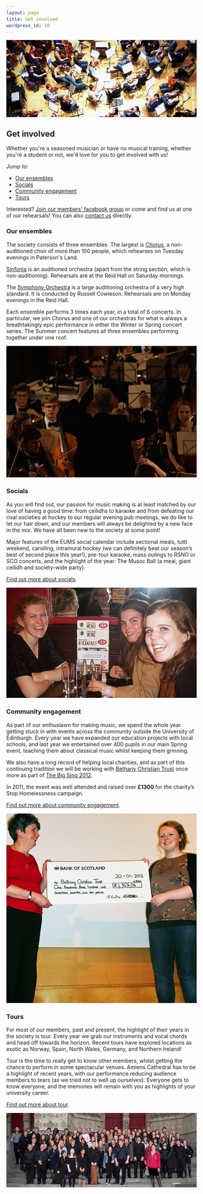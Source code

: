 ```yaml
---
layout: page
title: Get involved
wordpress_id: 10
---
```


![EUMS members, hard at work in rehearsal](/assets/img/rehearsal.jpg)

## Get involved

Whether you're a seasoned musician or have no musical training, whether you're a student or not, we'd love for you to get involved with us!

*Jump to:*

* [Our ensembles](#our-ensembles)
* [Socials](#socs)
* [Community engagement](#community-engagement)
* [Tours](#tours)

Interested? [Join our members' facebook group](http://www.facebook.com/groups/ed.music.society/) or come and find us at one of our rehearsals! You can also [contact us](/contact-us/) directly.

### Our ensembles

The society consists of three ensembles. The largest is [Chorus](/chorus/), a non-auditioned choir of more than 100 people, which rehearses on Tuesday evenings in Paterson's Land.

[Sinfonia](/sinfonia/) is an auditioned orchestra (apart from the string section, which is non-auditioning). Rehearsals are at the Reid Hall on Saturday mornings.

The [Symphony Orchestra](/symphony-orchestra/) is a large auditioning orchestra of a very high standard. It is conducted by Russell Cowieson. Rehearsals are on Monday evenings in the Reid Hall.

Each ensemble performs 3 times each year, in a total of 6 concerts. In particular, we join Chorus and one of our orchestras for what is always a breathtakingly epic performance in either the Winter or Spring concert series.  The Summer concert features all three ensembles performing together under one roof.

![Russell Cowieson guides EUMS Symphony Orchestra](/assets/img/concerts/russell-conducting-at-greyfriars.jpg "Russell Cowieson guides EUMS Symphony Orchestra")

<!-- I would have used "socials" for the element id here, but it was blocked by adblock plus. Therefore I'm using "socs" instead to avoid it being blocked. -->
<h3 id="socs">Socials</h3>

As you will find out, our passion for music making is at least matched by our love of having a good time: from ceilidhs to karaoke and from defeating our rival societies at hockey to our regular evening pub meetings, we do like to let our hair down, and our members will always be delighted by a new face in the mix. We have all been new to the society at some point!

Major features of the EUMS social calendar include sectional meals, tutti weekend, carolling, intramural hockey (we can definitely beat our season’s best of second place this year!), pre-tour karaoke, mass outings to RSNO or SCO concerts, and the highlight of the year: The Musoc Ball (a meal, giant ceilidh and society-wide party).

[Find out more about socials](/get-involved/socials/).

![Always a smiling face when a camera appears&hellip;](/assets/img/socials/pub.jpg "Always a smiling face when a camera appears&hellip;")

### Community engagement

As part of our enthusiasm for making music, we spend the whole year getting stuck in with events across the community outside the University of Edinburgh.  Every year we have expanded our education projects with local schools, and last year we entertained over 400 pupils in our main Spring event, teaching them about classical music whilst keeping them grinning.

We also have a long record of helping local charities, and as part of this continuing tradition we will be working with [Bethany Christian Trust](http://www.bethanychristiantrust.com/) once more as part of [The Big Sing 2012](/blog/2012/big-sing/).

In 2011, the event was well attended and raised over **£1300** for the charity’s Stop Homelessness campaign.

[Find out more about community engagement](/community/).

![The Big Sing cheque handover](/assets/img/big-sing/2011-cheque.jpg "The Big Sing cheque handover")

### Tours

For most of our members, past and present, the highlight of their years in the society is tour. Every year we grab our instruments and vocal chords and head off towards the horizon. Recent tours have explored locations as exotic as Norway, Spain, North Wales, Germany, and Northern Ireland!

Tour is the time to really get to know other members, whilst getting the chance to perform in some spectacular venues. Amiens Cathedral has to be a highlight of recent years, with our performance reducing audience members to tears (as we tried not to well up ourselves). Everyone gets to know everyone, and the memories will remain with you as highlights of your university career.

[Find out more about tour](/get-involved/tours/).

![A final gathering outside Amiens Cathedral](/assets/img/tours/amiens-cathedral.jpg "A final gathering outside Amiens Cathedral")
